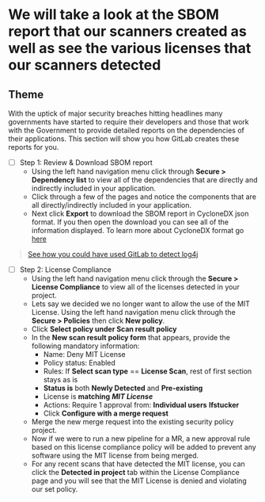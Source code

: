 # We will take a look at the SBOM report that our scanners created as well as see the various licenses that our scanners detected

## Theme

With the uptick of major security breaches hitting headlines many governments have started to require their developers and those that work with the Government to provide detailed reports on the dependencies of their applications. This section will show you how GitLab creates these reports for you.

* [ ] Step 1: Review & Download SBOM report
  * Using the left hand navigation menu click through **Secure \> Dependency list** to view all of the dependencies that are directly and indirectly included in your application.
  * Click through a few of the pages and notice the components that are all directly/indirectly included in your application.
  * Next click **Export** to download the SBOM report in CycloneDX json format. If you then open the download you can see all of the information displayed. To learn more about CycloneDX format go [here](https://cyclonedx.org/)

> [See how you could have used GitLab to detect log4j](https://about.gitlab.com/blog/2021/12/15/use-gitlab-to-detect-vulnerabilities/)

* [ ] Step 2: License Compliance
  * Using the left hand navigation menu click through the **Secure \> License Compliance** to view all of the licenses detected in your project.
  * Lets say we decided we no longer want to allow the use of the MIT License. Using the left hand navigation menu click through the **Secure \> Policies** then click **New policy**.
  * Click **Select policy under Scan result policy**
  * In the **New scan result policy form** that appears, provide the following mandatory information:
    * Name: Deny MIT License
    * Policy status: Enabled
    * Rules: If **Select scan type** == **License Scan**, rest of first section stays as is
    * **Status is** both **Newly Detected** and **Pre-existing**
    * License is **matching** **_MIT License_**
    * Actions: Require 1 approval from: **Individual users** **lfstucker**
    * Click **Configure with a merge request**
  * Merge the new merge request into the existing security policy project.
  * Now if we were to run a new pipeline for a MR, a new approval rule based on this license compliance policy will be added to prevent any software using the MIT license from being merged.
  * For any recent scans that have detected the MIT license, you can click the **Detected in project** tab within the License Compliance page and you will see that the MIT License is denied and violating our set policy.